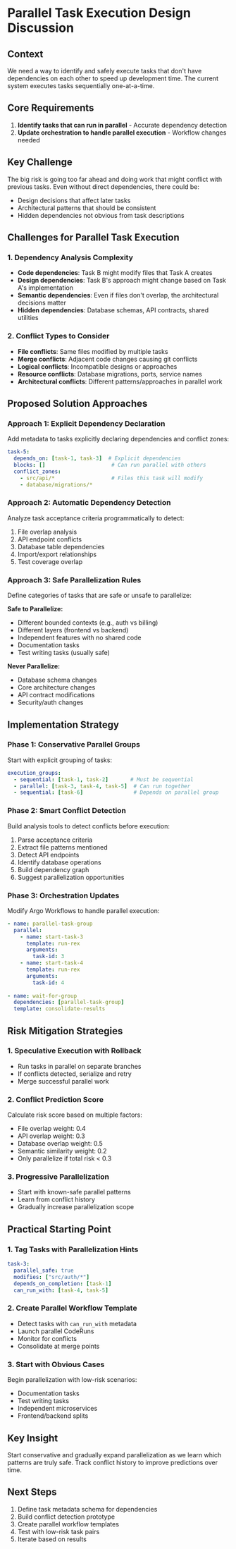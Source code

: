 # Parallel Task Execution Design Discussion

## Context
We need a way to identify and safely execute tasks that don't have dependencies on each other to speed up development time. The current system executes tasks sequentially one-at-a-time.

## Core Requirements
1. **Identify tasks that can run in parallel** - Accurate dependency detection
2. **Update orchestration to handle parallel execution** - Workflow changes needed

## Key Challenge
The big risk is going too far ahead and doing work that might conflict with previous tasks. Even without direct dependencies, there could be:
- Design decisions that affect later tasks
- Architectural patterns that should be consistent
- Hidden dependencies not obvious from task descriptions

## Challenges for Parallel Task Execution

### 1. Dependency Analysis Complexity
- **Code dependencies**: Task B might modify files that Task A creates
- **Design dependencies**: Task B's approach might change based on Task A's implementation
- **Semantic dependencies**: Even if files don't overlap, the architectural decisions matter
- **Hidden dependencies**: Database schemas, API contracts, shared utilities

### 2. Conflict Types to Consider
- **File conflicts**: Same files modified by multiple tasks
- **Merge conflicts**: Adjacent code changes causing git conflicts
- **Logical conflicts**: Incompatible designs or approaches
- **Resource conflicts**: Database migrations, ports, service names
- **Architectural conflicts**: Different patterns/approaches in parallel work

## Proposed Solution Approaches

### Approach 1: Explicit Dependency Declaration
Add metadata to tasks explicitly declaring dependencies and conflict zones:
```yaml
task-5:
  depends_on: [task-1, task-3]  # Explicit dependencies
  blocks: []                     # Can run parallel with others
  conflict_zones:
    - src/api/*                  # Files this task will modify
    - database/migrations/*
```

### Approach 2: Automatic Dependency Detection
Analyze task acceptance criteria programmatically to detect:
1. File overlap analysis
2. API endpoint conflicts  
3. Database table dependencies
4. Import/export relationships
5. Test coverage overlap

### Approach 3: Safe Parallelization Rules
Define categories of tasks that are safe or unsafe to parallelize:

**Safe to Parallelize:**
- Different bounded contexts (e.g., auth vs billing)
- Different layers (frontend vs backend)
- Independent features with no shared code
- Documentation tasks
- Test writing tasks (usually safe)

**Never Parallelize:**
- Database schema changes
- Core architecture changes
- API contract modifications
- Security/auth changes

## Implementation Strategy

### Phase 1: Conservative Parallel Groups
Start with explicit grouping of tasks:
```yaml
execution_groups:
  - sequential: [task-1, task-2]       # Must be sequential
  - parallel: [task-3, task-4, task-5]  # Can run together
  - sequential: [task-6]                # Depends on parallel group
```

### Phase 2: Smart Conflict Detection
Build analysis tools to detect conflicts before execution:
1. Parse acceptance criteria
2. Extract file patterns mentioned
3. Detect API endpoints
4. Identify database operations
5. Build dependency graph
6. Suggest parallelization opportunities

### Phase 3: Orchestration Updates
Modify Argo Workflows to handle parallel execution:
```yaml
- name: parallel-task-group
  parallel:
    - name: start-task-3
      template: run-rex
      arguments:
        task-id: 3
    - name: start-task-4  
      template: run-rex
      arguments:
        task-id: 4
  
- name: wait-for-group
  dependencies: [parallel-task-group]
  template: consolidate-results
```

## Risk Mitigation Strategies

### 1. Speculative Execution with Rollback
- Run tasks in parallel on separate branches
- If conflicts detected, serialize and retry
- Merge successful parallel work

### 2. Conflict Prediction Score
Calculate risk score based on multiple factors:
- File overlap weight: 0.4
- API overlap weight: 0.3
- Database overlap weight: 0.5
- Semantic similarity weight: 0.2
- Only parallelize if total risk < 0.3

### 3. Progressive Parallelization
- Start with known-safe parallel patterns
- Learn from conflict history
- Gradually increase parallelization scope

## Practical Starting Point

### 1. Tag Tasks with Parallelization Hints
```yaml
task-3:
  parallel_safe: true
  modifies: ["src/auth/*"]
  depends_on_completion: [task-1]
  can_run_with: [task-4, task-5]
```

### 2. Create Parallel Workflow Template
- Detect tasks with `can_run_with` metadata
- Launch parallel CodeRuns
- Monitor for conflicts
- Consolidate at merge points

### 3. Start with Obvious Cases
Begin parallelization with low-risk scenarios:
- Documentation tasks
- Test writing tasks
- Independent microservices
- Frontend/backend splits

## Key Insight
Start conservative and gradually expand parallelization as we learn which patterns are truly safe. Track conflict history to improve predictions over time.

## Next Steps
1. Define task metadata schema for dependencies
2. Build conflict detection prototype
3. Create parallel workflow templates
4. Test with low-risk task pairs
5. Iterate based on results